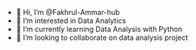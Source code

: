 - 👋 Hi, I’m @Fakhrul-Ammar-hub
- 👀 I’m interested in Data Analytics
- 🌱 I’m currently learning Data Analysis with Python
- 💞️ I’m looking to collaborate on data analysis project

<!---
Fakhrul-Ammar-hub/Fakhrul-Ammar-hub is a ✨ special ✨ repository because its `README.md` (this file) appears on your GitHub profile.
You can click the Preview link to take a look at your changes.
--->
